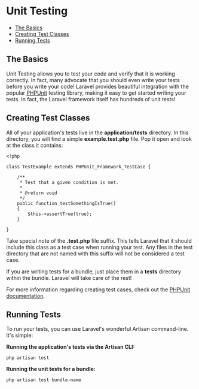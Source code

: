 # Unit Testing

- [The Basics](#the-basics)
- [Creating Test Classes](#creating-test-classes)
- [Running Tests](#running-tests)

<a name="the-basics"></a>
## The Basics

Unit Testing allows you to test your code and verify that it is working correctly. In fact, many advocate that you should even write your tests before you write your code! Laravel provides beautiful integration with the popular [PHPUnit](http://www.phpunit.de/manual/current/en/) testing library, making it easy to get started writing your tests. In fact, the Laravel framework itself has hundreds of unit tests!

<a name="creating-test-classes"></a>
## Creating Test Classes

All of your application's tests live in the **application/tests** directory. In this directory, you will find a simple **example.test.php** file. Pop it open and look at the class it contains:

	<?php

	class TestExample extends PHPUnit_Framework_TestCase {

		/**
		 * Test that a given condition is met.
		 *
		 * @return void
		 */
		public function testSomethingIsTrue()
		{
			$this->assertTrue(true);	
		}

	}

Take special note of the **.test.php** file suffix. This tells Laravel that it should include this class as a test case when running your test. Any files in the test directory that are not named with this suffix will not be considered a test case.

If you are writing tests for a bundle, just place them in a **tests** directory within the bundle. Laravel will take care of the rest!

For more information regarding creating test cases, check out the [PHPUnit documentation](http://www.phpunit.de/manual/current/en/).

<a name="running-tests"></a>
## Running Tests

To run your tests, you can use Laravel's wonderful Artisan command-line. It's simple:

**Running the application's tests via the Artisan CLI:**

	php artisan test

**Running the unit tests for a bundle:**

	php artisan test bundle-name
